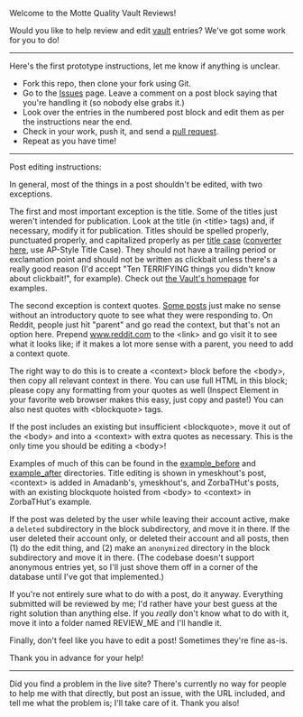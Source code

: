 Welcome to the Motte Quality Vault Reviews!

Would you like to help review and edit [vault](https://www.vault.themotte.org/) entries? We've got some work for you to do!

----

Here's the first prototype instructions, let me know if anything is unclear.

* Fork this repo, then clone your fork using Git.
* Go to the [Issues](https://github.com/themotte/vault_review/issues) page. Leave a comment on a post block saying that you're handling it (so nobody else grabs it.)
* Look over the entries in the numbered post block and edit them as per the instructions near the end.
* Check in your work, push it, and send a [pull request](https://docs.github.com/en/github/collaborating-with-pull-requests/proposing-changes-to-your-work-with-pull-requests/creating-a-pull-request).
* Repeat as you have time!

----

Post editing instructions:

In general, most of the things in a post shouldn't be edited, with two exceptions.

The first and most important exception is the title. Some of the titles just weren't intended for publication. Look at the title (in &lt;title&gt; tags) and, if necessary, modify it for publication. Titles should be spelled properly, punctuated properly, and capitalized properly as per [title case](https://en.wikipedia.org/wiki/Title_case) ([converter here](https://titlecase.com/), use AP-Style Title Case). They should not have a trailing period or exclamation point and should not be written as clickbait unless there's a really good reason (I'd accept "Ten TERRIFYING things you didn't know about clickbait!", for example). Check out [the Vault's homepage](https://www.vault.themotte.org/) for examples.

The second exception is context quotes. [Some posts](https://www.vault.themotte.org/post/the_internets_effect_on_publishing) just make no sense without an introductory quote to see what they were responding to. On Reddit, people just hit "parent" and go read the context, but that's not an option here. Prepend www.reddit.com to the &lt;link&gt; and go visit it to see what it looks like; if it makes a lot more sense with a parent, you need to add a context quote.

The right way to do this is to create a &lt;context&gt; block before the &lt;body&gt;, then copy all relevant context in there. You can use full HTML in this block; please copy any formatting from your quotes as well (Inspect Element in your favorite web browser makes this easy, just copy and paste!) You can also nest quotes with &lt;blockquote&gt; tags.

If the post includes an existing but insufficient &lt;blockquote&gt;, move it out of the &lt;body&gt; and into a &lt;context&gt; with extra quotes as necessary. This is the only time you should be editing a &lt;body&gt;!

Examples of much of this can be found in the [example_before](https://github.com/themotte/vault_review/tree/master/example_before) and [example_after](https://github.com/themotte/vault_review/tree/master/example_after) directories. Title editing is shown in ymeskhout's post, &lt;context&gt; is added in Amadanb's, ymeskhout's, and ZorbaTHut's posts, with an existing blockquote hoisted from &lt;body&gt; to &lt;context&gt; in ZorbaTHut's example.

If the post was deleted by the user while leaving their account active, make a `deleted` subdirectory in the block subdirectory, and move it in there. If the user deleted their account only, or deleted their account and all posts, then (1) do the edit thing, and (2) make an `anonymized` directory in the block subdirectory and move it in there. (The codebase doesn't support anonymous entries yet, so I'll just shove them off in a corner of the database until I've got that implemented.)

If you're not entirely sure what to do with a post, do it anyway. Everything submitted will be reviewed by me; I'd rather have your best guess at the right solution than anything else. If you *really* don't know what to do with it, move it into a folder named REVIEW_ME and I'll handle it.

Finally, don't feel like you have to edit a post! Sometimes they're fine as-is.

Thank you in advance for your help!

----

Did you find a problem in the live site? There's currently no way for people to help me with that directly, but post an issue, with the URL included, and tell me what the problem is; I'll take care of it. Thank you also!